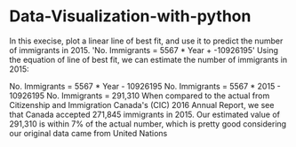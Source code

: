 # Data-Visualization-with-python

In this execise, plot a linear line of best fit, and use it to predict the number of immigrants in 2015.
'No. Immigrants = 5567 * Year + -10926195'
Using the equation of line of best fit, we can estimate the number of immigrants in 2015:

No. Immigrants = 5567 * Year - 10926195
No. Immigrants = 5567 * 2015 - 10926195
No. Immigrants = 291,310
When compared to the actual from Citizenship and Immigration Canada's (CIC) 2016 Annual Report, we see that Canada accepted 271,845 immigrants in 2015. Our estimated value of 291,310 is within 7% of the actual number, which is pretty good considering our original data came from United Nations
